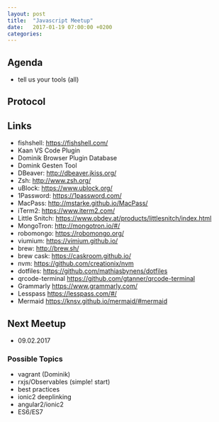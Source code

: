 ```yaml
---
layout: post
title:  "Javascript Meetup"
date:   2017-01-19 07:00:00 +0200
categories:
---
```


## Agenda

- tell us your tools (all)

## Protocol

## Links

- fishshell: https://fishshell.com/
- Kaan VS Code Plugin
- Dominik Browser Plugin Database
- Domink Gesten Tool
- DBeaver: http://dbeaver.jkiss.org/
- Zsh: http://www.zsh.org/
- uBlock: https://www.ublock.org/
- 1Password: https://1password.com/
- MacPass: http://mstarke.github.io/MacPass/
- iTerm2: https://www.iterm2.com/
- Little Snitch: https://www.obdev.at/products/littlesnitch/index.html
- MongoTron: http://mongotron.io/#/
- robomongo: https://robomongo.org/
- viumium: https://vimium.github.io/
- brew: http://brew.sh/
- brew cask: https://caskroom.github.io/
- nvm: https://github.com/creationix/nvm
- dotfiles: https://github.com/mathiasbynens/dotfiles
- qrcode-terminal https://github.com/gtanner/qrcode-terminal
- Grammarly https://www.grammarly.com/
- Lesspass https://lesspass.com/#/
- Mermaid https://knsv.github.io/mermaid/#mermaid

## Next Meetup

- 09.02.2017


### Possible Topics
- vagrant (Dominik)
- rxjs/Observables (simple! start)
- best practices
- ionic2 deeplinking
- angular2/ionic2
- ES6/ES7
